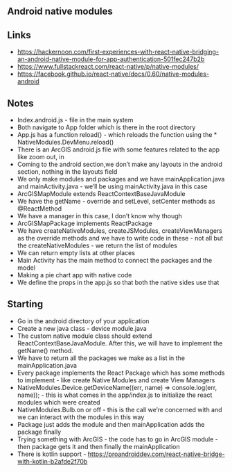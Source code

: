 ## Android native modules

## Links
* https://hackernoon.com/first-experiences-with-react-native-bridging-an-android-native-module-for-app-authentication-501fec247b2b
* https://www.fullstackreact.com/react-native/p/native-modules/
* https://facebook.github.io/react-native/docs/0.60/native-modules-android

## Notes
* Index.android.js - file in the main system
* Both navigate to App folder which is there in the root directory
* App.js has a function reload() - which reloads the function using the * NativeModules.DevMenu.reload()
* There is an ArcGIS android.js file with some features related to the app like zoom out, in
* Coming to the android section,we don’t make any layouts in the android section, nothing in the layouts field
* We only make modules and packages and we have mainApplication.java and mainActivity.java - we’ll be using mainActivity.java in this case
* ArcGISMapModule extends ReactContextBaseJavaModule 
* We have the getName - override and setLevel, setCenter methods as @ReactMethod
* We have a manager in this case, I don’t know why though
* ArcGISMapPackage implements ReactPackage 
* We have createNativeModules, createJSModules, createViewManagers as the override methods and we have to write code in these - not all but the createNativeModules - we return the list of modules
* We can return empty lists at other places
* Main Activity has the main method to connect the packages and the model
* Making a pie chart app with native code
* We define the props in the app.js so that both the native sides use that

## Starting
* Go in the android directory of your application
* Create a new java class - device module.java
* The custom native module class should extend ReactContextBaseJavaModule. After this, we will have to implement the getName() method.
* We have to return all the packages we make as  a list in the mainApplication.java
* Every package implements the React Package which has some methods to implement - like create Native Modules and create View Managers
* NativeModules.Device.getDeviceName((err, name) => console.log(err, name)); - this is what comes in the app/index.js to initialize the react modules which were created
* NativeModules.Bulb.on or off - this is the call we’re concerned with and we can interact with the modules in this way
* Package just adds the module and then mainApplication adds the package finally
* Trying something with ArcGIS - the code has to go in ArcGIS module - then package gets it and then finally the mainApplication
* There is kotlin support - https://proandroiddev.com/react-native-bridge-with-kotlin-b2afde2f70b